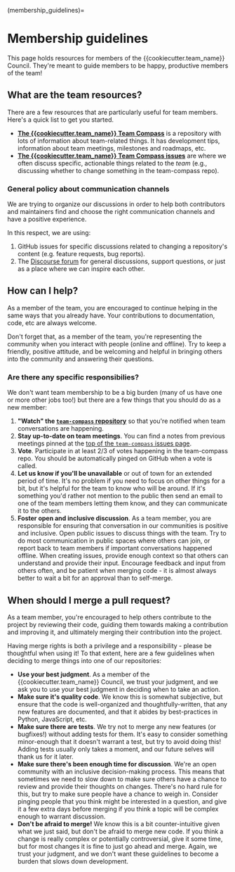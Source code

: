 (membership_guidelines)=

# Membership guidelines

This page holds resources for members of the {{cookiecutter.team_name}} Council.
They're meant to guide members to be happy, productive members of the team!

## What are the team resources?

There are a few resources that are particularly useful for team members. Here's
a quick list to get you started.

* [**The {{cookiecutter.team_name}} Team Compass**]({{cookiecutter.compass_repo}})
  is a repository with lots of information about team-related things. It has
  development tips, information about team meetings, milestones and roadmaps,
  etc.
* [**The {{cookiecutter.team_name}} Team Compass issues**]({{cookiecutter.compass_repo}}/issues)
  are where we often discuss specific, actionable things related to the *team*
  (e.g., discussing whether to change something in the team-compass repo).

### General policy about communication channels

We are trying to organize our discussions in order to help both contributors and
maintainers find and choose the right communication channels and have a positive experience.

In this respect, we are using:
1. GitHub issues for specific discussions related to changing a repository's content
(e.g. feature requests, bug reports).
2. The [Discourse forum](http://discourse.jupyter.org/) for general discussions, support
questions, or just as a place where we can inspire each other.

## How can I help?

As a member of the team, you are encouraged to continue
helping in the same ways that you already have. Your contributions to
documentation, code, etc are always welcome.

Don't forget that, as a member of the team, you're representing the community
when you interact with people (online and offline). Try to keep a friendly, positive
attitude, and be welcoming and helpful in bringing others into the community
and answering their questions.

### Are there any specific responsibilies?

We don't want team membership to be a big burden (many of us have one or more
other jobs too!) but there are a few things that you should do as a new member:

1. **"Watch" the [`team-compass` repository]({{cookiecutter.compass_repo}})**
   so that you're notified when team conversations are happening.
2. **Stay up-to-date on team meetings**. You can find a notes from previous
   meetings pinned at the
   [top of the `team-compass` issues page]({{cookiecutter.compass_repo}}/issues).
3. **Vote**. Participate in at least 2/3 of votes happening in the team-compass
   repo. You should be automatically pinged on GitHub when a vote is called.
4. **Let us know if you'll be unavailable** or out of town for an extended
   period of time. It's no problem if you need to focus on other things for a
   bit, but it's helpful for the team to know who will be around. If it's
   something you'd rather not mention to the public then send an email to one of
   the team members letting them know, and they can communicate it to the
   others.
5. **Foster open and inclusive discussion**. As a team member, you are
   responsible for ensuring that conversation in our communities is positive and
   inclusive. Open public issues to discuss things with the team. Try to do most
   communication in public spaces where others can join, or report back to team
   members if important conversations happened offline. When creating issues,
   provide enough context so that others can understand and provide their input.
   Encourage feedback and input from others often, and be patient when merging
   code - it is almost always better to wait a bit for an approval than to
   self-merge.

## When should I merge a pull request?

As a team member, you're encouraged to help others contribute to the project
by reviewing their code, guiding them towards making a contribution and
improving it, and ultimately merging their contribution into the project.

Having merge rights is both a privilege and a responsibility - please be
thoughtful when using it! To that extent, here are a few guidelines when
deciding to merge things into one of our repositories:

* **Use your best judgment**. As a member of the {{cookiecutter.team_name}}
  Council, we trust your judgment, and we ask you to use your best judgment in
  deciding when to take an action.
* **Make sure it's quality code**. We know this is somewhat subjective, but
  ensure that the code is well-organized and thoughtfully-written, that any
  new features are documented, and that it abides by best-practices in Python,
  JavaScript, etc.
* **Make sure there are tests**. We try not to merge any new features (or
  bugfixes!) without adding tests for them. It's easy to consider something
  minor-enough that it doesn't warrant a test, but try to avoid doing this!
  Adding tests usually only takes a moment, and our future selves will thank
  us for it later.
* **Make sure there's been enough time for discussion**. We're an open
  community with an inclusive decision-making process. This means that
  sometimes we need to slow down to make sure others have a chance to
  review and provide their thoughts on changes. There's no hard rule for
  this, but try to make sure people have a chance to weigh in. Consider
  pinging people that you think might be interested in a question, and
  give it a few extra days before merging if you think a topic will be
  complex enough to warrant discussion.
* **Don't be afraid to merge!** We know this is a bit counter-intuitive
  given what we just said, but don't be afraid to merge new code. If you
  think a change is really complex or potentially controversial, give it
  some time, but for most changes it is fine to just go ahead and merge.
  Again, we trust your judgment, and we don't want these guidelines to become
  a burden that slows down development.
